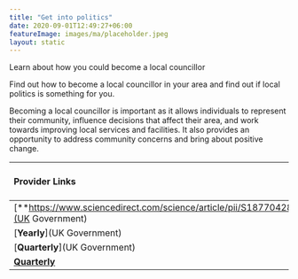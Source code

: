 ```yaml
---
title: "Get into politics"
date: 2020-09-01T12:49:27+06:00
featureImage: images/ma/placeholder.jpeg
layout: static
---
```


Learn about how you could become a local councillor

Find out how to become a local councillor in your area and find out if local politics is something for you.

Becoming a local councillor is important as it allows individuals to represent their community, influence decisions that affect their area, and work towards improving local services and facilities. It also provides an opportunity to address community concerns and bring about positive change.

| Provider Links      | Free or Paid  |  
| :-----------          | :--------------:      |  
| [**https://www.sciencedirect.com/science/article/pii/S1877042814003140**](UK Government) | Online | 
| [**Yearly**](UK Government) | Online | 
| [**Quarterly**](UK Government) | Online | 
| [**Quarterly**]() |  | 
  

<br/><br/>






